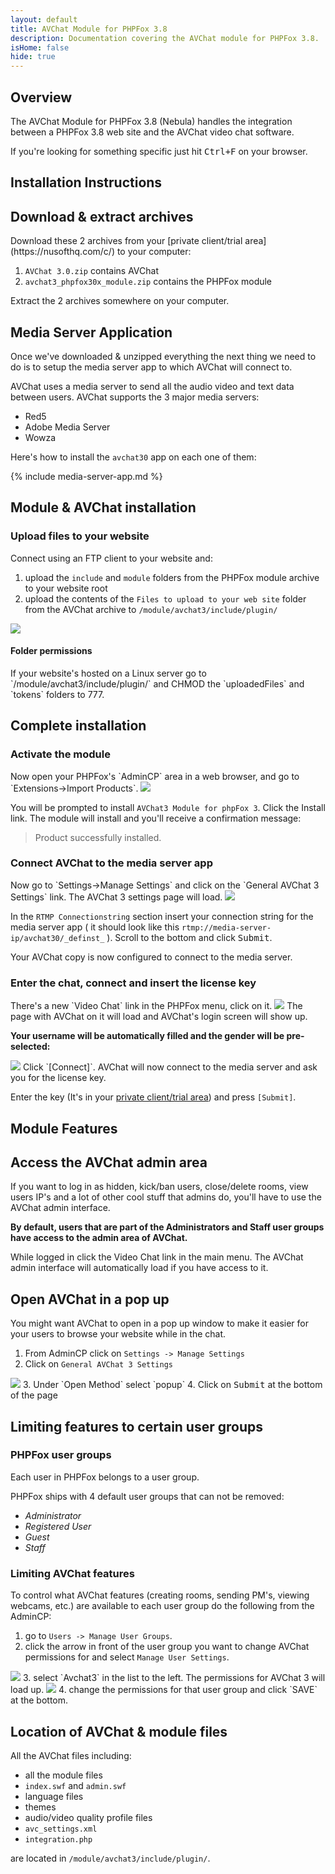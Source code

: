 ```yaml
---
layout: default
title: AVChat Module for PHPFox 3.8
description: Documentation covering the AVChat module for PHPFox 3.8.
isHome: false
hide: true
---
```


<section class="bs-docs-section" markdown="1">
  <h1 id="overview" class="page-header">Overview</h1>
  <p class="lead">The AVChat Module for PHPFox 3.8 (Nebula) handles the integration between a PHPFox 3.8 web site and the AVChat video chat software.</p>

  If you're looking for something specific just hit <kbd>Ctrl+F</kbd> on your browser.
</section>

<section class="bs-docs-section" markdown="1">
  <h1 id="installation-instructions" class="page-header">Installation Instructions</h1>
<h2 id="download-avchat-and-phpfox38-module">Download & extract archives</h2>
Download these 2 archives from your [private client/trial area](https://nusofthq.com/c/) to your computer:

1. `AVChat 3.0.zip` contains AVChat
2. `avchat3_phpfox30x_module.zip` contains the PHPFox module

Extract the 2 archives somewhere on your computer.

<h2 id="installing-the-media-server-app">Media Server Application</h2>
Once we've downloaded &amp; unzipped everything the next thing we need to do is to setup the media server app to which AVChat will connect to.

AVChat uses a media server to send all the audio video and text data between users. AVChat supports the 3 major media servers:

* Red5
* Adobe Media Server
* Wowza

Here's how to install the `avchat30` app on each one of them:

{% include media-server-app.md %}

<h2 id="installing-the-module-and-avchat-on-phpfox38">Module & AVChat installation</h2>
<h3>Upload files to your website</h3>
Connect using an FTP client to your website and:

1. upload the `include` and `module` folders from the PHPFox module archive to your website root
2. upload the contents of the `Files to upload to your web site` folder from  the AVChat archive to `/module/avchat3/include/plugin/`
<img src="{{site.github.url}}/assets/images/phpfox/upload-avchat-files.png" class="img-responsive" />



<div class="bs-callout bs-callout-info" id="callout-tables-responsive-overflow"> <h4>Folder permissions</h4> <p markdown="1">If your website's hosted on a Linux server go to `/module/avchat3/include/plugin/` and CHMOD the `uploadedFiles` and `tokens` folders to 777.</p> </div>

<h2 id="completing-the-installation">Complete installation</h2>
<h3>Activate the module</h3>
Now open your PHPFox's `AdminCP` area in a web browser, and go to `Extensions->Import Products`.

<img src="{{site.github.url}}/assets/images/phpfox/extensions-import-products.png" class="img-responsive" />

You will be prompted to install `AVChat3 Module for phpFox 3`. Click the Install link. The module will install and you'll receive a confirmation message:

>Product successfully installed.

<h3>Connect AVChat to the media server app</h3>
Now go to `Settings->Manage Settings` and click on the `General AVChat 3 Settings` link. The AVChat 3 settings page will load.

<img src="{{site.github.url}}/assets/images/phpfox/connection-string.png" class="img-responsive" />

In the `RTMP Connectionstring` section insert your connection string for the media server app ( it should look like this `rtmp://media-server-ip/avchat30/_definst_` ). Scroll to the bottom and click <kbd>Submit</kbd>.

Your AVChat copy is now configured to connect to the media server.

<h3>Enter the chat, connect and insert the license key</h3>
There's a new `Video Chat` link in the PHPFox menu, click on it.
<img src="{{site.github.url}}/assets/images/phpfox/avchat-link-in-menu.png" class="img-responsive" />
The page with AVChat on it will load and AVChat's login screen will show up.

**Your username will be automatically filled and the gender will be pre-selected:**

<img src="{{site.github.url}}/assets/images/phpfox/avchat-connect.png" class="img-responsive" />
Click `[Connect]`. AVChat will now connect to the media server and ask you for the license key.

Enter the key (It's in your [private client/trial area](https://nusofthq.com/c/)) and press `[Submit]`.
</section>

<section class="bs-docs-section" markdown="1">
<h1 id="avchat-phpfox38-module-features" class="page-header">Module Features</h1>
<h2 id="accessing-the-avchat-admin-area-phpfox38">Access the AVChat admin area</h2>
If you want to log in as hidden, kick/ban users, close/delete rooms, view users IP's and a lot of other cool stuff that admins do, you'll have to use the AVChat admin interface.

**By default, users that are part of the Administrators and Staff user groups have access to the admin area of AVChat.**

While logged in click the Video Chat link in the main menu. The AVChat admin interface will automatically load if you have access to it.

<h2 id="open-avchat-in-a-popup-window-phpfox38">Open AVChat in a pop up</h2>

You might want AVChat to open in a pop up window to make it easier for your users to browse your website while in the chat.

1. From AdminCP click on `Settings -> Manage Settings`
2. Click on `General AVChat 3 Settings`
<img src="{{site.github.url}}/assets/images/phpfox/admin-manage-settings.png" class="img-responsive" />
3. Under `Open Method` select `popup`
4. Click on <kbd>Submit</kbd> at the bottom of the page

<h2 id="avchat-phpfox38-permissions">Limiting features to certain user groups</h2>
<h3>PHPFox user groups</h3>
Each user in PHPFox belongs to a user group.

PHPFox ships with 4 default user groups that can not be removed:

  * *Administrator*
  * *Registered User*
  * *Guest*
  * *Staff*

<h3>Limiting AVChat features</h3>

To control what AVChat features (creating rooms, sending PM's, viewing webcams, etc.) are available to each user group do the following from the AdminCP:

1. go to `Users -> Manage User Groups`.
2. click the arrow in front of the user group you want to change AVChat permissions for and select `Manage User Settings`.
<img src="{{site.github.url}}/assets/images/phpfox/avchat-manage-user-settings.png" class="img-responsive" />
3. select `Avchat3` in the list to the left. The permissions for AVChat 3 will load up.
<img src="{{site.github.url}}/assets/images/phpfox/avchat-permission.png" class="img-responsive" />
4. change the permissions for that user group and click `SAVE` at the bottom.

<h2 id="location-of-avchat-files">Location of AVChat &amp; module files</h2>
All the AVChat  files including:

* all the module files
* `index.swf` and `admin.swf`
* language files
* themes
* audio/video quality profile files
* `avc_settings.xml`
* `integration.php`


are located in `/module/avchat3/include/plugin/`.

</section>
